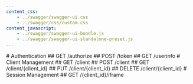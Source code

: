 ```yaml
---
content_css:
    - ../swagger/swagger-ui.css
    - ../swagger/css/custom.css
content_javascript:
    - ../swagger/swagger-ui-bundle.js
    - ../swagger/swagger-ui-standalone-preset.js
...
```


  <div id="temp-anchor-links" class="hidden">
# Authentication
## GET /authorize
## POST /token
## GET /userinfo
# Client Management
## GET /client
## POST /client
## GET /client/&lcub;client_id&rcub;
## PUT /client/&lcub;client_id&rcub;
## DELETE /client/&lcub;client_id&rcub;
# Session Management
## GET /&lcub;client_id&rcub;/iframe
  </div>

<div class="row">
  <div class="swagger-section col-md-12">
    <div id="message-bar" class="swagger-ui-wrap">&nbsp;</div>
    <div id="swagger-ui" class="swagger-ui-wrap" style="min-height: 250px;"></div>
  </div>
</div>

<script>
window.onload = function() {

  // Build a system
  const ui = SwaggerUIBundle({
    url: "/swagger/provider.yaml",
    dom_id: '#swagger-ui',
    deepLinking: true,
    onComplete: function(swaggerApi, swaggerUi) {
        $('#temp-anchor-links').remove();
        
        $('pre code').each(function(i, e) {
          hljs.highlightBlock(e)
        });
    
        // addApiKeyAuthorization();
    
        if(window.SwaggerTranslator) {
          window.SwaggerTranslator.translate();
        }
    },
    onFailure: function(data) {
        log("Unable to load the UI.");
    },
    presets: [
      SwaggerUIBundle.presets.apis,
      SwaggerUIStandalonePreset
    ],
    plugins: [],
    docExpansion: "list",
    defaultModelRendering: "example",
    supportedSubmitMethods: []
  })

  window.ui = ui
}
</script>
